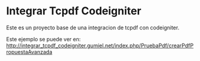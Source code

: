 # Integrar Tcpdf Codeigniter

Este es un proyecto base de una integracion de tcpdf con codeigniter.

Este ejemplo se puede ver en: http://integrar_tcpdf_codeigniter.gumiel.net/index.php/PruebaPdf/crearPdfPropuestaAvanzada
